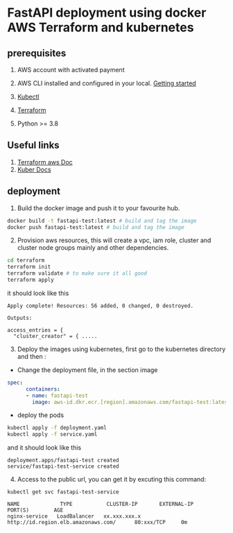 # FastAPI deployment using docker AWS Terraform and kubernetes

## prerequisites
1. AWS account with activated payment
2. AWS CLI installed and configured in your local. [Getting started](https://docs.aws.amazon.com/cli/latest/userguide/getting-started-install.html)

3. [Kubectl](https://kubernetes.io/docs/tasks/tools/)
4. [Terraform](https://developer.hashicorp.com/terraform/tutorials/aws-get-started/install-cli)
5. Python >= 3.8 


## Useful links

1. [Terraform aws Doc](https://registry.terraform.io/providers/hashicorp/aws/latest/docs)
2. [Kuber Docs](https://kubernetes.io/docs/concepts/)

## deployment
1. Build the docker image and push it to your favourite hub.
```sh
docker build -t fastapi-test:latest # build and tag the image
docker push fastapi-test:latest # build and tag the image
```
2. Provision aws resources, this will create a vpc, iam role, cluster and cluster node groups mainly and other dependencies.
```sh
cd terraform
terraform init
terraform validate # to make sure it all good
terraform apply
```
it should look like this
``` 
Apply complete! Resources: 56 added, 0 changed, 0 destroyed.

Outputs:

access_entries = {
  "cluster_creator" = { .....
```
3. Deploy  the images using kubernetes, first go to the kubernetes directory and then :
- Change the deployment file, in the section image 
```yaml
spec:
      containers:
      - name: fastapi-test
        image: aws-id.dkr.ecr.[region].amazonaws.com/fastapi-test:latest # make sure to put the right image url
```
- deploy the pods 
```sh
kubectl apply -f deployment.yaml
kubectl apply -f service.yaml
```
and it should look like this 
```
deployment.apps/fastapi-test created
service/fastapi-test-service created
```
4. Access to the public url, you can get it by excuting this command:
```
kubectl get svc fastapi-test-service

NAME             TYPE           CLUSTER-IP       EXTERNAL-IP                             PORT(S)        AGE
nginx-service   LoadBalancer   xx.xxx.xxx.x     http://id.region.elb.amazonaws.com/      80:xxx/TCP     0m
```
